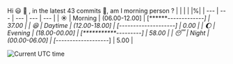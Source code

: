 Hi :smiley: :wave:   , in the latest 43 commits :bug:, am I morning person ?
| | | | |%|
| --- | --- | --- | --- | --- |
| :sunny: | Morning | (06.00-12.00] | [*******-------------] | 37.00 |
| :satisfied: | Daytime | (12.00-18.00] | [--------------------] | 0.00 |
| :moon: | Evening | (18.00-00.00] | [***********---------] | 58.00 |
| :sleeping: | Night | (00.00-06.00] | [*-------------------] | 5.00 |

![Current UTC time](https://jojoee.jojoee.com/api/utcnowgif?utcnow)
